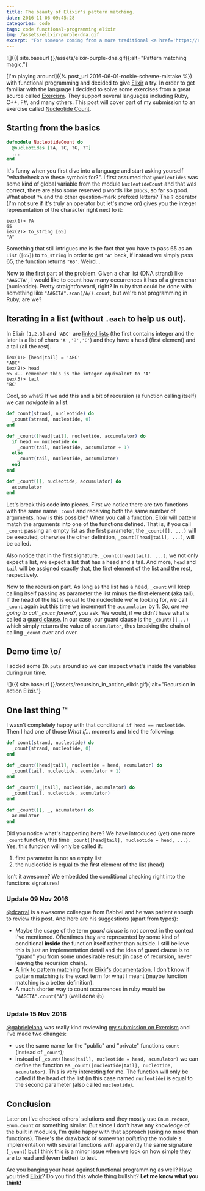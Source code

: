 ```yaml
---
title: The beauty of Elixir's pattern matching.
date: 2016-11-06 09:45:28
categories: code
tags: code functional-programming elixir
img: /assets/elixir-purple-dna.gif
excerpt: "For someone coming from a more traditional <a href='https://en.wikipedia.org/wiki/Object-oriented_programming'>Object Oriented Programming</a> background, <a href='https://en.wikipedia.org/wiki/Functional_programming'>Functional Programming</a> might seem quite exotic. For me it looks really smart."
---
```


![]({{ site.baseurl }}/assets/elixir-purple-dna.gif){:alt="Pattern matching magic."}

[I'm playing around]({% post_url 2016-06-01-rookie-scheme-mistake %}) with functional programming and decided to give [Elixir](http://elixir-lang.org/) a try. In order to get familiar with the language I decided to solve some exercises from a great source called [Exercism](http://exercism.io/languages/elixir/about). They support several languages including Ruby, C++, F#, and many others. This post will cover part of my submission to an exercise called [Nucleotide Count](http://exercism.io/submissions/ad4fca9cc9294fed9cbefcacaa123c71).

## Starting from the basics

```elixir
defmodule NucleotideCount do
  @nucleotides [?A, ?C, ?G, ?T]
  ...
end
```

It's funny when you first dive into a language and start asking yourself "whatheheck are these symbols for?". I first assumed that `@nucleotides` was some kind of global variable from the module `NucleotideCount` and that was correct, there are also some reserved `@` words like `@docs`, so far so good. What about `?A` and the other question-mark prefixed letters? The `?` operator (I'm not sure if it's truly an operator but let's move on) gives you the integer representation of the character right next to it:

    iex(1)> ?A
    65
    iex(2)> to_string [65]
    "A"

Something that still intrigues me is the fact that you have to pass 65 as an `List` (`[65]`) to `to_string` in order to get `"A"` back, if instead we simply pass 65, the function returns `"65"`. Weird...

Now to the first part of the problem. Given a char list (DNA strand) like `'AAGCTA'`, I would like to count how many occurrences it has of a given char (nucleotide). Pretty straightforward, right? In ruby that could be done with something like `"AAGCTA".scan(/A/).count`, but we're not programming in Ruby, are we?

## Iterating in a list (without `.each` to help us out).

In Elixir `[1,2,3]` and `'ABC'` are [linked lists](http://elixir-lang.org/getting-started/basic-types.html#linked-lists) (the first contains integer and the later is a list of chars `'A','B','C'`) and they have a head (first element) and a tail (all the rest).

    iex(1)> [head|tail] = 'ABC'
    'ABC'
    iex(2)> head
    65 <-- remember this is the integer equivalent to 'A'
    iex(3)> tail
    'BC'

Cool, so what? If we add this and a bit of recursion (a function calling itself) we can *navigate* in a list.

```elixir
def count(strand, nucleotide) do
  _count(strand, nucleotide, 0)
end

def _count([head|tail], nucleotide, accumulator) do
  if head == nucleotide do
    _count(tail, nucleotide, accumulator + 1)
  else
    _count(tail, nucleotide, accumulator)
  end
end

def _count([], nucleotide, accumulator) do
  accumulator
end
```

Let's break this code into pieces. First we notice there are two functions with the same name `_count` and receiving both the same number of arguments, how is this possible? When you call a function, Elixir will pattern match the arguments into one of the functions defined. That is, if you call `_count` passing an empty list as the first parameter, the `_count([], ...)` will be executed, otherwise the other definition, `_count([head|tail], ...)`, will be called.

Also notice that in the first signature, `_count([head|tail], ...)`, we not only expect a list, we expect a list that has a head and a tail. And more, `head` and `tail` will be assigned exactly that, the first element of the list and the rest, respectively.

Now to the recursion part. As long as the list has a head, `_count` will keep calling itself passing as parameter the list minus the first element (aka tail). If the head of the list is equal to the nucleotide we're looking for, we call `_count` again but this time we increment the `accumulator` by 1. *So, are we going to call `_count` foreva?*, you ask. We would, if we didn't have what's called a [guard clause](https://en.wikipedia.org/wiki/Guard_(computer_science)). In our case, our guard clause is the `_count([]...)` which simply returns the value of `accumulator`, thus breaking the chain of calling `_count` over and over.

## Demo time \o/

I added some `IO.puts` around so we can inspect what's inside the variables during run time.

![]({{ site.baseurl }}/assets/recursion_in_action_elixir.gif){:alt="Recursion in action Elixir."}

## One last thing ™
I wasn't completely happy with that conditional `if head == nucleotide`. Then I had one of those *What if...* moments and tried the following:

```elixir
def count(strand, nucleotide) do
  _count(strand, nucleotide, 0)
end

def _count([head|tail], nucleotide = head, acumulator) do
  _count(tail, nucleotide, acumulator + 1)
end

def _count([_|tail], nucleotide, acumulator) do
  _count(tail, nucleotide, acumulator)
end

def _count([], _, acumulator) do
  acumulator
end
```

Did you notice what's happening here? We have introduced (yet) one more `_count` function, this time `_count([head|tail], nucleotide = head, ...)`. Yes, this function will only be called if:

1. first parameter is not an empty list
2. the nucleotide is equal to the first element of the list (head)

Isn't it awesome? We embedded the conditional checking right into the functions signatures!

### Update 09 Nov 2016
[@dcarral](https://github.com/dcarral) is a awesome colleague from Babbel and he was patient enough to review this post. And here are his suggestions (apart from typos):

* Maybe the usage of the term *guard clause* is not correct in the context I've mentioned. Oftentimes they are represented by some kind of conditional **inside** the function itself rather than outside. I still believe this is just an implementation detail and the idea of guard clause is to "guard" you from some undesirable result (in case of recursion, never leaving the recursion chain).
* [A link to pattern matching from Elixir's documentation](http://elixir-lang.org/crash-course.html#pattern-matching). I don't know if pattern matching is the exact term for what I meant (maybe function matching is a better definition).
* A much shorter way to count occurrences in ruby would be `"AAGCTA".count("A")` (well done 👍)

### Update 15 Nov 2016
[@gabrielelana](https://github.com/gabrielelana) was really kind reviewing [my submission on Exercism](http://exercism.io/submissions/ad4fca9cc9294fed9cbefcacaa123c71) and I've made two changes:

* use the same name for the "public" and "private" functions `count` (instead of `_count`);
* instead of `_count([head|tail], nucleotide = head, acumulator)` we can define the function as `_count([nucleotide|tail], nucleotide, acumulator)`. This is very interesting for me. The function will only be called if the head of the list (in this case named `nucleotide`) is equal to the second parameter (also called `nucleotide`).

## Conclusion

Later on I've checked others' solutions and they mostly use `Enum.reduce`, `Enum.count` or something similar. But since I don't have any knowledge of the built in modules, I'm quite happy with that approach (using no more than functions). There's the drawback of somewhat *polluting* the module's implementation with several functions with apparently the same signature (`_count`) but I think this is a minor issue when we look on how simple they are to read and (even better) to test.

Are you banging your head against functional programming as well? Have you tried [Elixir](http://elixir-lang.org/)? Do you find this whole thing bullshit? **Let me know what you think!**
